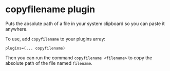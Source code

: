 # copyfilename plugin

Puts the absolute path of a file in your system clipboard so you can paste it anywhere.

To use, add `copyfilename` to your plugins array:
```
plugins=(... copyfilename)
```

Then you can run the command `copyfilename <filename>` to copy the absolute path of the file named `filename`.
